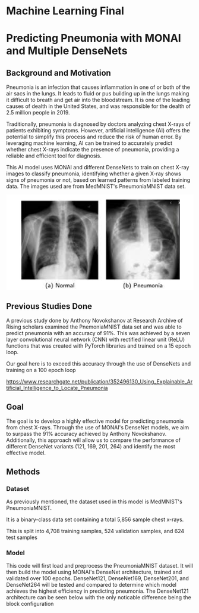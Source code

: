 # Machine Learning Final
# Predicting Pneumonia with MONAI and Multiple DenseNets

## Background and Motivation 
Pneumonia is an infection that causes inflammation in one of or both of the air sacs in the lungs. It leads to fluid or pus building up in the lungs making it difficult to breath and get air into the bloodstream. It is one of the leading causes of dealth in the United States, and was responsible for the dealth of 2.5 million people in 2019.

Traditionally, pneumonia is diagnosed by doctors analyzing chest X-rays of patients exhibiting symptoms. However, artificial intelligence (AI) offers the potential to simplify this process and reduce the risk of human error. By leveraging machine learning, AI can be trained to accurately predict whether chest X-rays indicate the presence of pneumonia, providing a reliable and efficient tool for diagnosis.

This AI model uses MONAI and different DenseNets to train on chest X-ray images to classify pneumonia, identifying whether a given X-ray shows signs of pneumonia or not, based on learned patterns from labeled training data. The images used are from MedMNIST's PneumoniaMNIST data set.

![Alt text](./results_images/normal_pneumonia_xray.png)

## Previous Studies Done
A previous study done by Anthony Novokshanov at Research Archive of Rising scholars examined the PnemoniaMNIST data set and was able to predict pneumonia with an accuracy of 91%. 
This was achieved by a seven layer convolutional neural network (CNN) with rectified linear unit (ReLU) functions that was created with PyTorch libraries and trained on a 15 epoch loop.

Our goal here is to exceed this accuracy through the use of DenseNets and training on a 100 epoch loop

https://www.researchgate.net/publication/352496130_Using_Explainable_Artificial_Intelligence_to_Locate_Pneumonia 

## Goal
The goal is to develop a highly effective model for predicting pneumonia from chest X-rays. Through the use of MONAI's DenseNet models, we aim to surpass the 91% accuracy achieved by Anthony Novokshanov. Additionally, this approach will allow us to compare the performance of different DenseNet variants (121, 169, 201, 264) and identify the most effective model.

## Methods 
### Dataset 
As previously mentioned, the dataset used in this model is MedMNIST's PneumoniaMNIST. 

It is a binary-class data set containing a total 5,856 sample chest x-rays. 

This is split into 4,708 training samples, 524 validation samples, and 624 test samples

### Model 
This code will first load and preprocess the PneumoniaMNIST dataset. It will then build the model using MONAI's DenseNet architecture, trained and validated over 100 epochs. DenseNet121, DenseNet169, DenseNet201, and DenseNet264 will be tested and compared to determine which model achieves the highest efficiency in predicting pneumonia. The DenseNet121 architecture can be seen below with the only noticable difference being the block configuration





